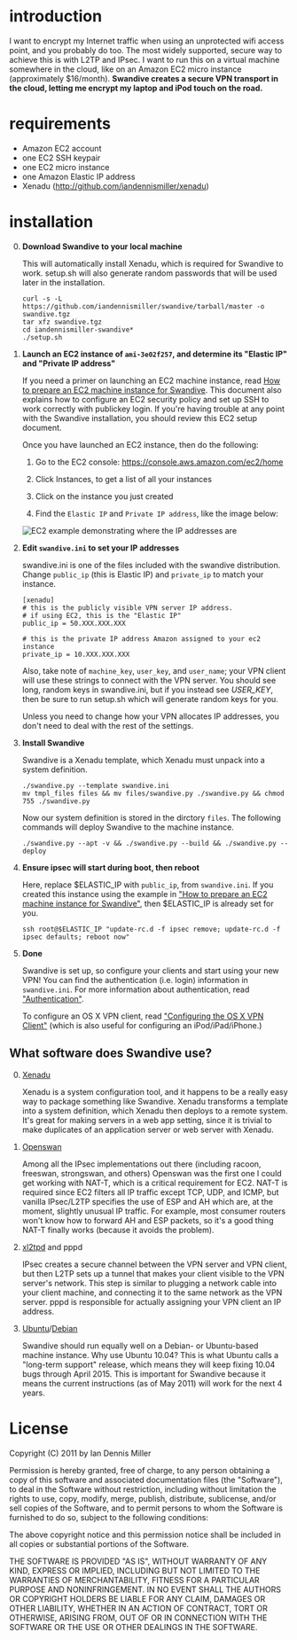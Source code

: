 # introduction

I want to encrypt my Internet traffic when using an unprotected wifi access point, and you probably do too.  The most widely supported, secure way to achieve this is with L2TP and IPsec.  I want to run this on a virtual machine somewhere in the cloud, like on an Amazon EC2 micro instance (approximately $16/month).  **Swandive creates a secure VPN transport in the cloud, letting me encrypt my laptop and iPod touch on the road.**

# requirements

- Amazon EC2 account
- one EC2 SSH keypair
- one EC2 micro instance
- one Amazon Elastic IP address
- Xenadu (http://github.com/iandennismiller/xenadu)

# installation

0. **Download Swandive to your local machine**

    This will automatically install Xenadu, which is required for Swandive to work.  setup.sh will also generate random passwords that will be used later in the installation.

    ```
    curl -s -L https://github.com/iandennismiller/swandive/tarball/master -o swandive.tgz
    tar xfz swandive.tgz
    cd iandennismiller-swandive*
    ./setup.sh
    ```

0. **Launch an EC2 instance of `ami-3e02f257`, and determine its "Elastic IP" and "Private IP address"**

    If you need a primer on launching an EC2 machine instance, read [How to prepare an EC2 machine instance for Swandive](https://github.com/iandennismiller/swandive/blob/master/doc/ec2_howto.md).  This document also explains how to configure an EC2 security policy and set up SSH to work correctly with publickey login.  If you're having trouble at any point with the Swandive installation, you should review this EC2 setup document.

    Once you have launched an EC2 instance, then do the following:

    1. Go to the EC2 console: https://console.aws.amazon.com/ec2/home

    2. Click Instances, to get a list of all your instances

    3. Click on the instance you just created

    4. Find the `Elastic IP` and `Private IP address`, like the image below:

    ![EC2 example demonstrating where the IP addresses are](https://github.com/iandennismiller/swandive/raw/master/doc/images/ec2_example.png)

0. **Edit `swandive.ini` to set your IP addresses**

    swandive.ini is one of the files included with the swandive distribution.  Change `public_ip` (this is Elastic IP) and `private_ip` to match your instance.

    ```
    [xenadu]
    # this is the publicly visible VPN server IP address.
    # if using EC2, this is the "Elastic IP"
    public_ip = 50.XXX.XXX.XXX

    # this is the private IP address Amazon assigned to your ec2 instance
    private_ip = 10.XXX.XXX.XXX
    ```

    Also, take note of `machine_key`, `user_key`, and `user_name`; your VPN client will use these strings to connect with the VPN server.  You should see long, random keys in swandive.ini, but if you instead see _USER_KEY_, then be sure to run setup.sh which will generate random keys for you.

    Unless you need to change how your VPN allocates IP addresses, you don't need to deal with the rest of the settings.

0. **Install Swandive**

    Swandive is a Xenadu template, which Xenadu must unpack into a system definition.

    ```
    ./swandive.py --template swandive.ini
    mv tmpl_files files && mv files/swandive.py ./swandive.py && chmod 755 ./swandive.py
    ```

    Now our system definition is stored in the dirctory `files`.  The following commands will deploy Swandive to the machine instance.

    ```
    ./swandive.py --apt -v && ./swandive.py --build && ./swandive.py --deploy
    ```

0. **Ensure ipsec will start during boot, then reboot**

    Here, replace $ELASTIC_IP with `public_ip`, from `swandive.ini`.  If you created this instance using the example in ["How to prepare an EC2 machine instance for Swandive"](https://github.com/iandennismiller/swandive/blob/master/doc/ec2_howto.md), then $ELASTIC_IP is already set for you.

    ```
    ssh root@$ELASTIC_IP "update-rc.d -f ipsec remove; update-rc.d -f ipsec defaults; reboot now"
    ```

0. **Done**

    Swandive is set up, so configure your clients and start using your new VPN!  You can find the authentication (i.e. login) information in `swandive.ini`.  For more information about authentication, read ["Authentication"](https://github.com/iandennismiller/swandive/blob/master/doc/authentication.md).

    To configure an OS X VPN client, read ["Configuring the OS X VPN Client"](https://github.com/iandennismiller/swandive/blob/master/doc/osx_config.md) (which is also useful for configuring an iPod/iPad/iPhone.)

## What software does Swandive use?

0. [Xenadu](https://github.com/iandennismiller/xenadu)

    Xenadu is a system configuration tool, and it happens to be a really easy way to package something like Swandive.  Xenadu transforms a template into a system definition, which Xenadu then deploys to a remote system.  It's great for making servers in a web app setting, since it is trivial to make duplicates of an application server or web server with Xenadu.

0. [Openswan](http://openswan.org)

    Among all the IPsec implementations out there (including racoon, freeswan, strongswan, and others) Openswan was the first one I could get working with NAT-T, which is a critical requirement for EC2.  NAT-T is required since EC2 filters all IP traffic except TCP, UDP, and ICMP, but vanilla IPsec/L2TP specifies the use of ESP and AH which are, at the moment, slightly unusual IP traffic.  For example, most consumer routers won't know how to forward AH and ESP packets, so it's a good thing NAT-T finally works (because it avoids the problem).

0. [xl2tpd](http://www.xelerance.com/services/software/xl2tpd/) and pppd

    IPsec creates a secure channel between the VPN server and VPN client, but then L2TP sets up a tunnel that makes your client visible to the VPN server's network.  This step is similar to plugging a network cable into your client machine, and connecting it to the same network as the VPN server.  pppd is responsible for actually assigning your VPN client an IP address.

0. [Ubuntu](http://ubuntu.com)/[Debian](http://debian.org)

    Swandive should run equally well on a Debian- or Ubuntu-based machine instance.  Why use Ubuntu 10.04?  This is what Ubuntu calls a "long-term support" release, which means they will keep fixing 10.04 bugs through April 2015.  This is important for Swandive because it means the current instructions (as of May 2011) will work for the next 4 years.

# License

Copyright (C) 2011 by Ian Dennis Miller

Permission is hereby granted, free of charge, to any person obtaining a copy of this software and associated documentation files (the "Software"), to deal in the Software without restriction, including without limitation the rights to use, copy, modify, merge, publish, distribute, sublicense, and/or sell copies of the Software, and to permit persons to whom the Software is furnished to do so, subject to the following conditions:

The above copyright notice and this permission notice shall be included in all copies or substantial portions of the Software.

THE SOFTWARE IS PROVIDED "AS IS", WITHOUT WARRANTY OF ANY KIND, EXPRESS OR IMPLIED, INCLUDING BUT NOT LIMITED TO THE WARRANTIES OF MERCHANTABILITY, FITNESS FOR A PARTICULAR PURPOSE AND NONINFRINGEMENT. IN NO EVENT SHALL THE AUTHORS OR COPYRIGHT HOLDERS BE LIABLE FOR ANY CLAIM, DAMAGES OR OTHER LIABILITY, WHETHER IN AN ACTION OF CONTRACT, TORT OR OTHERWISE, ARISING FROM, OUT OF OR IN CONNECTION WITH THE SOFTWARE OR THE USE OR OTHER DEALINGS IN THE SOFTWARE.